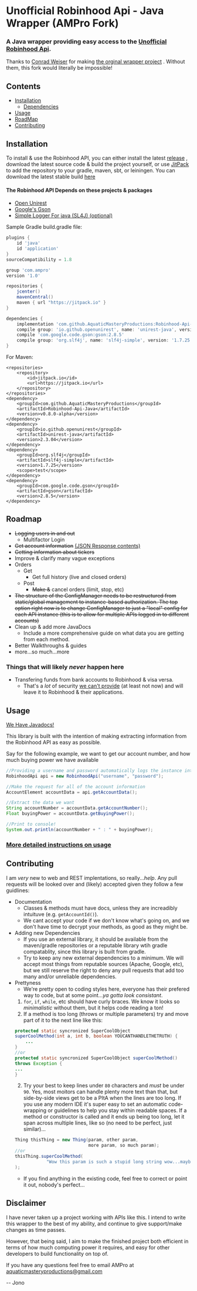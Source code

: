 # Unofficial Robinhood Api - Java Wrapper (AMPro Fork)
### A Java wrapper providing easy access to the [Unofficial Robinhood Api](https://github.com/sanko/Robinhood).

Thanks to [Conrad Weiser](https://github.com/ConradWeiser) for making
[the orginal wrapper project](https://github.com/ConradWeiser/Unofficial-Robinhood-Api)
. Without them, this fork would literally be impossible!

## Contents
- [Installation](#INSTALL)
    - [Dependencies](#DEPEN)
- [Usage](#USAGE)
- [RoadMap](#RDMP)
- [Contributing](#CONTR)

<a name='INSTALL'></a>
## Installation
To install & use the Robinhood API, you can either install the latest
[release](https://github.com/AquaticMasteryProductions/Robinhood-Api-Java/releases)
, download the latest source code & build the project yourself,
or use [JitPack](https://jitpack.io/) to add the repository to your
gradle, maven, sbt, or leiningen.
You can download the latest stable build
[here](https://github.com/AquaticMasteryProductions/Robinhood-Api-Java/releases)

<a name='DEPEN'></a>
#### The Robinhood API Depends on these projects & packages
- [Open Unirest](https://github.com/OpenUnirest/unirest-java)
- [Google's Gson](https://github.com/google/gson)
- [Simple Logger For java (SL4J) (optional)](https://www.slf4j.org)

Sample Gradle build.gradle file:
```gradle
plugins {
    id 'java'
    id 'application'
}
sourceCompatibility = 1.8

group 'com.ampro'
version '1.0'

repositories {
    jcenter()
    mavenCentral()
    maven { url "https://jitpack.io" }
}

dependencies {
    implementation 'com.github.AquaticMasteryProductions:Robinhood-Api-Java:v0.8.0-alpha'
    compile group: 'io.github.openunirest', name: 'unirest-java', version: '2.2.04'
    compile 'com.google.code.gson:gson:2.8.5'
    compile group: 'org.slf4j', name: 'slf4j-simple', version: '1.7.25'
}
```

For Maven:
```maven
<repositories>
    <repository>
        <id>jitpack.io</id>
        <url>https://jitpack.io</url>
    </repository>
</repositories>
<dependency>
    <groupId>com.github.AquaticMasteryProductions</groupId>
    <artifactId>Robinhood-Api-Java</artifactId>
    <version>v0.8.0-alpha</version>
</dependency>
<dependency>
    <groupId>io.github.openunirest</groupId>
    <artifactId>unirest-java</artifactId>
    <version>2.3.04</version>
</dependency>
<dependency>
    <groupId>org.slf4j</groupId>
    <artifactId>slf4j-simple</artifactId>
    <version>1.7.25</version>
    <scope>test</scope>
</dependency>
<dependency>
    <groupId>com.google.code.gson</groupId>
    <artifactId>gson</artifactId>
    <version>2.8.5</version>
</dependency>
```

<a name='RDMP'></a>
## Roadmap

-  ~~Logging users in and out~~
    - Multifactor Login
- ~~Get account information~~
[(JSON Response contents)](https://github.com/sanko/Robinhood/blob/master/Account.md#gather-list-of-accounts)
- ~~Getting information about tickers~~
- Improve & clarify many vague exceptions
- Orders
    - Get
        - Get full history (live and closed orders)
    - Post
        - ~~Make &~~ cancel orders (limit, stop, etc)
- ~~The structure of the ConfigManager needs to be restructured
  from static/global management to instance-based authorization. The top
  option right now is to change ConfigManager to just a "local" config
  for each API instance (this is to allow for multiple APIs logged in to
  different accounts)~~
- Clean up & add more JavaDocs
    - Include a more comprehensive guide on what data you are getting from
        each method.
- Better Walkthroughs & guides
- more...so much...more

### Things that will likely *never* happen here
- Transfering funds from bank accounts to Robinhood & visa versa.
    - That's a *lot* of security
    [we can't provide](https://www.youtube.com/watch?v=2bVhjOcz0s0)
    (at least not now) and will leave it to Robinhood & their applications.

<a name='USAGE'></a>
## Usage
[We Have Javadocs!](https://aquaticmasteryproductions.github.io/Robinhood-Api-Java/)

This library is built with the intention of making extracting information
 from the Robinhood API as easy as possible.

Say for the following example, we want to get our account number, and
 how much buying power we have available

```java
//Providing a username and password automatically logs the instance into our account!
RobinhoodApi api = new RobinhoodApi("username", "password");

//Make the request for all of the account information
AccountElement accountData = api.getAccountData();

//Extract the data we want
String accountNumber = accountData.getAccountNumber();
Float buyingPower = accountData.getBuyingPower();

//Print to console!
System.out.println(accountNumber + " : " + buyingPower);
```

### [More detailed instructions on usage](https://github.com/AquaticMasteryProductions/Robinhood-Api-Java/wiki/Usage)

<a name='CONTR'></a>
## Contributing
I am *very* new to web and REST implentations, so really...*help*.
Any pull requests will be looked over and (likely) accepted given they follow
a few guidlines:

- Documentation
    - Classes & methods must have docs, unless they are increadibly
    intuituve (e.g. ``getAccountId()``).
    - We cant accept your code if we don't know what's going on, and we don't
    have time to decrypt your methods, as good as they might be.
- Adding new Dependencies
    - If you use an external library, it should be available from the
    maven/gradle repositories or a reputable library wtih gradle compatablity,
    since this library is built from gradle.
    - Try to keep any new external dependencies to a minimum. We will accept
    most things from reputable sources (Apache, Google, etc), but we
    still reserve the right to deny any pull requests that add too many and/or
     unreliable dependencies.
- Prettyness
    - We're pretty open to coding styles here, everyone has their prefered way
    to code, but at some point...*ya gotta look consistant*.
    1. ``for``, ``if``, ``while``, etc should have curly braces. We know it
    looks so *minimalistic* without them, but it helps code reading a ton!
    3. If a method is too long (throws or multiple parameters) try and
    move part of it to the next line like this:
    ```java
    protected static syncronized SuperCoolObject
    superCoolMethod(int a, int b, boolean YOUCANTHANDLETHETRUTH) {
        ...
    }
    //or
    protected static syncronized SuperCoolObject superCoolMethod()
    throws Exception {
    ...
    }
    ```
    2. Try your best to keep lines under ``80`` characters and *must* be under
    ``90``. Yes, most moitors can handle plenty more text than that,
    but side-by-side views get to be a PItA when the lines are too long.
    If you use any modern IDE it's super easy to set an automatic
    code-wrapping or guidelines to help you stay within readable spaces.
    If a method or constructor is called and it ends up being too long,
    let it span across multiple lines, like so (no need to be perfect,
    just similar)...
    ```java
    Thing thisThing = new Thing(param, other param,
                                more param, so much param);
    //or
    thisThing.superCoolMethod(
                "Wow this param is such a stupid long string wow...maybe too long?"
    );
    ```
    - If you find anything in the existing code, feel free to correct or point
    it out, nobody's perfect...



## Disclaimer
I have never taken up a project working with APIs like this.
I intend to write this wrapper to the best of my ability, and continue to
give support/make changes as time passes.

However, that being said, I aim to make the finished project both
efficient in terms of how much computing power it requires, and easy for
other developers to build functionality on top of.

If you have any questions feel free to email AMPro at
aquaticmasteryproductions@gmail.com

-- Jono
